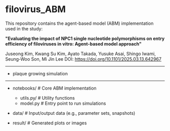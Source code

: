 # filovirus_ABM

This repository contains the agent-based model (ABM) implementation used in the study:

**"Evaluating the impact of NPC1 single nucleotide polymorphisms on entry efficiency of filoviruses in vitro: Agent-based model approach"**

Juseong Kim, Kwang Su Kim, Ayato Takada, Yusuke Asai, Shingo Iwami, Seung-Woo Son, Mi Jin Lee
DOI: https://doi.org/10.1101/2025.03.13.642967



_____

- plaque growing simulation

_____


- notebooks/              # Core ABM implementation
  - utils.py/              # Utility functions
  - model.py             # Entry point to run simulations

-  data/               # Input/output data (e.g., parameter sets, snapshots)

-  result/            # Generated plots or images


